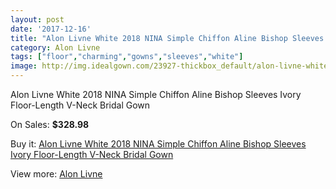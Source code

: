 ```yaml
---
layout: post
date: '2017-12-16'
title: "Alon Livne White 2018 NINA Simple Chiffon Aline Bishop Sleeves Ivory Floor-Length V-Neck Bridal Gown"
category: Alon Livne
tags: ["floor","charming","gowns","sleeves","white"]
image: http://img.idealgown.com/23927-thickbox_default/alon-livne-white-2018-nina-simple-chiffon-aline-bishop-sleeves-ivory-floor-length-v-neck-bridal-gown.jpg
---
```

Alon Livne White 2018 NINA Simple Chiffon Aline Bishop Sleeves Ivory Floor-Length V-Neck Bridal Gown

On Sales: **$328.98**
<a href="https://www.idealgown.com/en/alon-livne/9242-alon-livne-white-2018-nina-simple-chiffon-aline-bishop-sleeves-ivory-floor-length-v-neck-bridal-gown.html"><amp-img layout="responsive" width="600" height="600" src="//img.idealgown.com/23927-thickbox_default/alon-livne-white-2018-nina-simple-chiffon-aline-bishop-sleeves-ivory-floor-length-v-neck-bridal-gown.jpg" alt="Alon Livne White 2018 NINA Simple Chiffon Aline Bishop Sleeves Ivory Floor-Length V-Neck Bridal Gown 0" /></a>
<a href="https://www.idealgown.com/en/alon-livne/9242-alon-livne-white-2018-nina-simple-chiffon-aline-bishop-sleeves-ivory-floor-length-v-neck-bridal-gown.html"><amp-img layout="responsive" width="600" height="600" src="//img.idealgown.com/23931-thickbox_default/alon-livne-white-2018-nina-simple-chiffon-aline-bishop-sleeves-ivory-floor-length-v-neck-bridal-gown.jpg" alt="Alon Livne White 2018 NINA Simple Chiffon Aline Bishop Sleeves Ivory Floor-Length V-Neck Bridal Gown 1" /></a>
<a href="https://www.idealgown.com/en/alon-livne/9242-alon-livne-white-2018-nina-simple-chiffon-aline-bishop-sleeves-ivory-floor-length-v-neck-bridal-gown.html"><amp-img layout="responsive" width="600" height="600" src="//img.idealgown.com/23930-thickbox_default/alon-livne-white-2018-nina-simple-chiffon-aline-bishop-sleeves-ivory-floor-length-v-neck-bridal-gown.jpg" alt="Alon Livne White 2018 NINA Simple Chiffon Aline Bishop Sleeves Ivory Floor-Length V-Neck Bridal Gown 2" /></a>
<a href="https://www.idealgown.com/en/alon-livne/9242-alon-livne-white-2018-nina-simple-chiffon-aline-bishop-sleeves-ivory-floor-length-v-neck-bridal-gown.html"><amp-img layout="responsive" width="600" height="600" src="//img.idealgown.com/23929-thickbox_default/alon-livne-white-2018-nina-simple-chiffon-aline-bishop-sleeves-ivory-floor-length-v-neck-bridal-gown.jpg" alt="Alon Livne White 2018 NINA Simple Chiffon Aline Bishop Sleeves Ivory Floor-Length V-Neck Bridal Gown 3" /></a>
<a href="https://www.idealgown.com/en/alon-livne/9242-alon-livne-white-2018-nina-simple-chiffon-aline-bishop-sleeves-ivory-floor-length-v-neck-bridal-gown.html"><amp-img layout="responsive" width="600" height="600" src="//img.idealgown.com/23928-thickbox_default/alon-livne-white-2018-nina-simple-chiffon-aline-bishop-sleeves-ivory-floor-length-v-neck-bridal-gown.jpg" alt="Alon Livne White 2018 NINA Simple Chiffon Aline Bishop Sleeves Ivory Floor-Length V-Neck Bridal Gown 4" /></a>

Buy it: [Alon Livne White 2018 NINA Simple Chiffon Aline Bishop Sleeves Ivory Floor-Length V-Neck Bridal Gown](https://www.idealgown.com/en/alon-livne/9242-alon-livne-white-2018-nina-simple-chiffon-aline-bishop-sleeves-ivory-floor-length-v-neck-bridal-gown.html "Alon Livne White 2018 NINA Simple Chiffon Aline Bishop Sleeves Ivory Floor-Length V-Neck Bridal Gown")

View more: [Alon Livne](https://www.idealgown.com/en/111-alon-livne "Alon Livne")